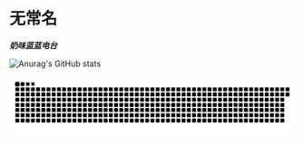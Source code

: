 # 无常名

***奶味蓝蓝电台***

![Anurag's GitHub stats](https://github-readme-stats.vercel.app/api?username=reqwaaaaa&show_icons=true&theme=synthwave)

![](https://raw.githubusercontent.com/reqwaaaaa/reqwaaaaa/output/github-contribution-grid-snake.svg)

